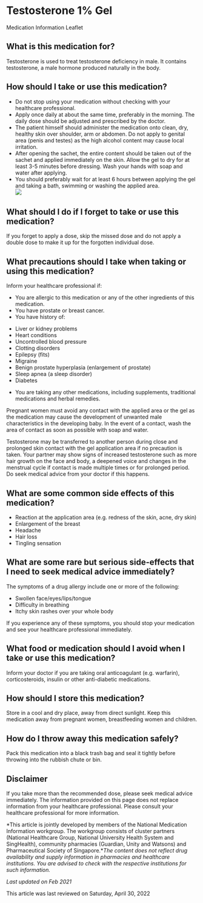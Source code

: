 # Testosterone 1% Gel

Medication Information Leaflet

What is this medication for?
----------------------------

Testosterone is used to treat testosterone deficiency in male. It contains testosterone, a male hormone produced naturally in the body.

How should I take or use this medication?
-----------------------------------------

* Do not stop using your medication without checking with your healthcare professional.
* Apply once daily at about the same time, preferably in the morning. The daily dose should be adjusted and prescribed by the doctor.
* The patient himself should administer the medication onto clean, dry, healthy skin over shoulder, arm or abdomen. Do not apply to genital area (penis and testes) as the high alcohol content may cause local irritation.
* After opening the sachet, the entire content should be taken out of the sachet and applied immediately on the skin. Allow the gel to dry for at least 3-5 minutes before dressing. Wash your hands with soap and water after applying.
* You should preferably wait for at least 6 hours between applying the gel and taking a bath, swimming or washing the applied area.  
  ![](https://ch-api.healthhub.sg/api/public/content/31114eea86ba4422a567d810da6133d6?v=da874a5f)

What should I do if I forget to take or use this medication?
------------------------------------------------------------

If you forget to apply a dose, skip the missed dose and do not apply a double dose to make it up for the forgotten individual dose.

What precautions should I take when taking or using this medication?
--------------------------------------------------------------------

Inform your healthcare professional if:

* You are allergic to this medication or any of the other ingredients of this medication.
* You have prostate or breast cancer.
* You have history of:

+ Liver or kidney problems
+ Heart conditions
+ Uncontrolled blood pressure
+ Clotting disorders
+ Epilepsy (fits)
+ Migraine
+ Benign prostate hyperplasia (enlargement of prostate)
+ Sleep apnea (a sleep disorder)
+ Diabetes

* You are taking any other medications, including supplements, traditional medications and herbal remedies.

Pregnant women must avoid any contact with the applied area or the gel as the medication may cause the development of unwanted male characteristics in the developing baby. In the event of a contact, wash the area of contact as soon as possible with soap and water.

Testosterone may be transferred to another person during close and prolonged skin contact with the gel application area if no precaution is taken. Your partner may show signs of increased testosterone such as more hair growth on the face and body, a deepened voice and changes in the menstrual cycle if contact is made multiple times or for prolonged period. Do seek medical advice from your doctor if this happens.

What are some common side effects of this medication?
-----------------------------------------------------

* Reaction at the application area (e.g. redness of the skin, acne, dry skin)
* Enlargement of the breast
* Headache
* Hair loss
* Tingling sensation

What are some rare but serious side-effects that I need to seek medical advice immediately?
-------------------------------------------------------------------------------------------

The symptoms of a drug allergy include one or more of the following:

* Swollen face/eyes/lips/tongue
* Difficulty in breathing
* Itchy skin rashes over your whole body

If you experience any of these symptoms, you should stop your medication and see your healthcare professional immediately.

What food or medication should I avoid when I take or use this medication?
--------------------------------------------------------------------------

Inform your doctor if you are taking oral anticoagulant (e.g. warfarin), corticosteroids, insulin or other anti-diabetic medications.

How should I store this medication?
-----------------------------------

Store in a cool and dry place, away from direct sunlight. Keep this medication away from pregnant women, breastfeeding women and children.

How do I throw away this medication safely?
-------------------------------------------

Pack this medication into a black trash bag and seal it tightly before throwing into the rubbish chute or bin.

Disclaimer
----------

If you take more than the recommended dose, please seek medical advice immediately. The information provided on this page does not replace information from your healthcare professional. Please consult your healthcare professional for more information.

*This article is jointly developed by members of the National Medication Information workgroup. The workgroup consists of cluster partners (National Healthcare Group, National University Health System and SingHealth), community pharmacies (Guardian, Unity and Watsons) and Pharmaceutical Society of Singapore.**The content does not reflect drug availability and supply information in pharmacies and healthcare institutions. You are advised to check with the respective institutions for such information.*

*Last updated on Feb 2021*

This article was last reviewed on
Saturday, April 30, 2022